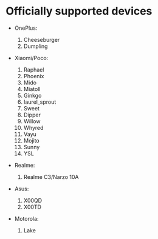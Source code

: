 # Officially supported devices

* OnePlus:
    1. Cheeseburger
    2. Dumpling

* Xiaomi/Poco:
    1. Raphael
    2. Phoenix
    3. Mido
    4. Miatoll
    5. Ginkgo
    6. laurel_sprout
    7. Sweet
    8. Dipper
    9. Willow
    10. Whyred
    11. Vayu
    12. Mojito
    13. Sunny
    14. YSL


* Realme:
    1. Realme C3/Narzo 10A

* Asus:
    1. X00QD
    2. X00TD

* Motorola:
    1. Lake
